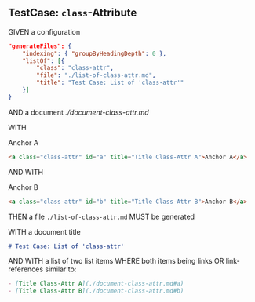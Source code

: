 ## TestCase: `class`-Attribute

GIVEN a configuration

~~~json
"generateFiles": {
    "indexing": { "groupByHeadingDepth": 0 },
    "listOf": [{
        "class": "class-attr",
        "file": "./list-of-class-attr.md",
        "title": "Test Case: List of 'class-attr'"
    }]
}
~~~
AND a document *./document-class-attr.md*

WITH

<a class="class-attr" id="a" title="Title Class-Attr A">Anchor A</a>

~~~md
<a class="class-attr" id="a" title="Title Class-Attr A">Anchor A</a>
~~~

AND WITH

<a class="class-attr" id="b" title="Title Class-Attr B">Anchor B</a>

~~~md
<a class="class-attr" id="b" title="Title Class-Attr B">Anchor B</a>
~~~

THEN a file `./list-of-class-attr.md` MUST be generated

WITH a document title

~~~md
# Test Case: List of 'class-attr'
~~~

AND WITH a list of two list items WHERE both items being links OR link-references similar to:

~~~md
- [Title Class-Attr A](./document-class-attr.md#a)
- [Title Class-Attr B](./document-class-attr.md#b)
~~~
